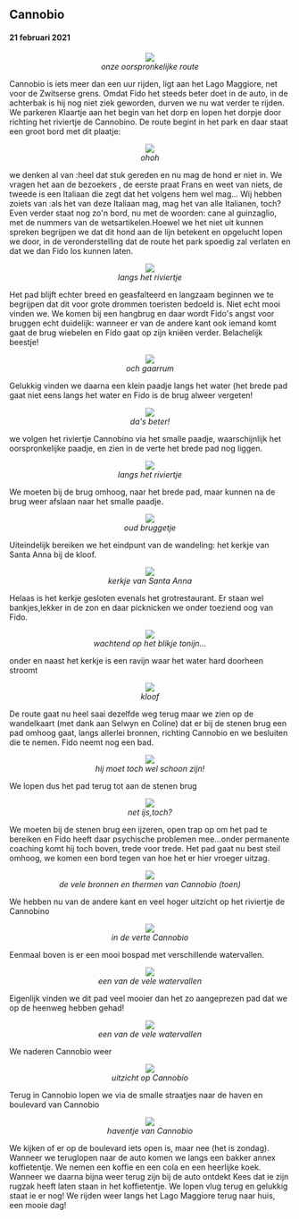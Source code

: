 ## Cannobio
#### 21 februari 2021
<p align="center"><img id="fotobreed" src="Wandelingen/foto23.jpg" /><br>
<em> onze oorspronkelijke route </em></p>
Cannobio is iets meer dan een uur rijden, ligt aan het Lago Maggiore, net voor de Zwitserse grens. 
Omdat Fido het steeds beter doet in de auto, in de achterbak is hij nog niet ziek geworden, durven we nu wat verder te rijden.
We parkeren Klaartje aan het begin van het dorp en lopen het dorpje door richting het riviertje de Cannobino. De route begint in het park en daar staat een groot bord met dit plaatje:
<p align="center"><img id="fotobreed" src="Wandelingen/foto24.jpg" /><br>
<em> ohoh </em></p>
we denken al van :heel dat stuk gereden en nu mag de hond er niet in. We vragen het aan de bezoekers , de eerste praat Frans en weet van niets, de tweede is een Italiaan die zegt dat het volgens hem wel mag... Wij hebben zoiets van :als het van deze Italiaan mag, mag het van alle Italianen, toch? 
Even verder staat nog zo'n bord, nu met de woorden: cane al guinzaglio, met de nummers van de wetsartikelen.Hoewel we het niet uit kunnen spreken begrijpen we dat dit hond aan de lijn betekent en opgelucht lopen we door, in de veronderstelling dat de route het park spoedig zal verlaten en dat we dan Fido los kunnen laten.
<p align="center"><img id="fotohoog" src="Wandelingen/foto25.jpg" /><br>
<em> langs het riviertje </em></p>
Het pad blijft echter breed en geasfalteerd en langzaam beginnen we te begrijpen dat dit voor grote drommen toeristen bedoeld is. Niet echt mooi vinden we.
We komen bij een hangbrug en daar wordt Fido's angst voor bruggen echt duidelijk: wanneer er van de andere kant ook iemand komt gaat de brug wiebelen en Fido gaat op zijn kniëen verder. Belachelijk beestje!
<p align="center"><img id="fotobreed" src="Wandelingen/foto26.jpg" /><br>
<em> och gaarrum </em></p>

Gelukkig vinden we daarna een klein paadje langs het water (het brede pad gaat niet eens langs het water en Fido is de brug alweer vergeten!
<p align="center"><img id="fotobreed" src="Wandelingen/foto27.jpg" /><br>
<em> da's beter! </em></p>
we volgen het riviertje Cannobino via het smalle paadje, waarschijnlijk het oorspronkelijke paadje, en zien in de verte het brede pad nog liggen. 
<p align="center"><img id="fotohoog" src="Wandelingen/foto28.jpg" /><br>
<em> langs het riviertje </em></p>
We moeten bij de brug omhoog, naar het brede pad, maar kunnen na de brug weer afslaan naar het smalle paadje.
<p align="center"><img id="fotohoog" src="Wandelingen/foto29.jpg" /><br>
<em> oud bruggetje </em></p>
Uiteindelijk bereiken we het eindpunt van de wandeling: het kerkje van Santa Anna bij de kloof.
<p align="center"><img id="fotohoog" src="Wandelingen/foto30.jpg" /><br>
<em> kerkje van Santa Anna </em></p>
Helaas is het kerkje gesloten evenals het grotrestaurant. Er staan wel bankjes,lekker in de zon en daar picknicken we onder toeziend oog van Fido.
<p align="center"><img id="fotohoog" src="Wandelingen/foto31.jpg" /><br>
<em> wachtend op het blikje tonijn... </em></p>  
onder en naast het kerkje is een ravijn waar het water hard doorheen stroomt
<p align="center"><img id="fotohoog" src="Wandelingen/foto32.jpg" /><br>
<em> kloof </em></p>  
De route gaat nu heel saai dezelfde weg terug maar we zien op de wandelkaart (met dank aan Selwyn en Coline) dat er bij de stenen brug een pad omhoog gaat,
langs allerlei bronnen, richting Cannobio en we besluiten die te nemen. Fido neemt nog een bad.
<p align="center"><img id="fotobreed" src="Wandelingen/foto33.jpg" /><br>
<em> hij moet toch wel schoon zijn! </em></p>
We lopen dus het pad terug tot aan de stenen brug
<p align="center"><img id="fotohoog" src="Wandelingen/foto34.jpg" /><br>
<em> net ijs,toch? </em></p>
We moeten bij de stenen brug een ijzeren, open trap op om het pad te bereiken en Fido heeft daar psychische problemen mee...onder permanente coaching komt hij toch boven, trede voor trede. Het pad gaat nu best steil omhoog, we komen een bord tegen van hoe het er hier vroeger uitzag.
<p align="center"><img id="fotobreed" src="Wandelingen/foto35.jpg" /><br>
<em> de vele bronnen en thermen van Cannobio (toen) </em></p>
We hebben nu van de andere kant en veel hoger uitzicht op het riviertje de Cannobino
<p align="center"><img id="fotohoog" src="Wandelingen/foto36.jpg" /><br>
<em> in de verte Cannobio </em></p>
Eenmaal boven is er een mooi bospad met verschillende watervallen.
<p align="center"><img id="fotohoog" src="Wandelingen/foto37.jpg" /><br>
<em> een van de vele watervallen </em></p>
Eigenlijk vinden we dit pad veel mooier dan het zo aangeprezen pad dat we op de heenweg hebben gehad!
<p align="center"><img id="fotohoog" src="Wandelingen/foto38.jpg" /><br>
<em> een van de vele watervallen </em></p>
We naderen Cannobio weer
<p align="center"><img id="fotobreed" src="Wandelingen/foto38a.jpg" /><br>
<em> uitzicht op Cannobio </em></p>
Terug in Cannobio lopen we via de smalle straatjes naar de haven en boulevard van Cannobio
<p align="center"><img id="fotobreed" src="Wandelingen/foto39.jpg" /><br>
<em>haventje van Cannobio </em></p>
We kijken of er op de boulevard iets open is, maar nee (het is zondag). Wanneer we teruglopen naar de auto komen we langs een bakker annex koffietentje. We nemen een koffie en een cola en een heerlijke koek. Wanneer we daarna bijna weer terug zijn bij de auto ontdekt Kees dat ie zijn rugzak heeft laten staan in het koffietentje. We lopen vlug terug en gelukkig staat ie er nog! 
We rijden weer langs het Lago Maggiore terug naar huis, een mooie dag!
